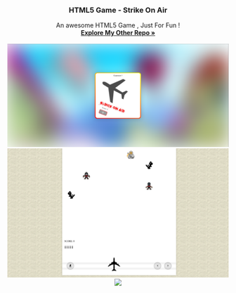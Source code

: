 <!-- HTML5 Game - Strike On Air -->
<a name="readme-top"></a>





<br />
  <h3 align="center">HTML5 Game - Strike On Air</h3>

  <p align="center">
    An awesome HTML5 Game , Just For Fun !
    <br />
    <a href="https://github.com/onlycoder000/"><strong>Explore My Other Repo »</strong></a>
    <br />
    <br />
    <img src="images/demo/demo1.png">
    <img src="images/demo/demo2.png">
    <img src="images/demo/demo.gif">
  </p>
</div>


